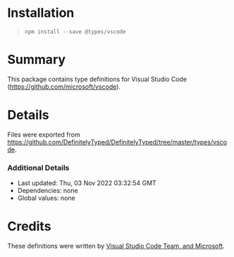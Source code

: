 # Installation
> `npm install --save @types/vscode`

# Summary
This package contains type definitions for Visual Studio Code (https://github.com/microsoft/vscode).

# Details
Files were exported from https://github.com/DefinitelyTyped/DefinitelyTyped/tree/master/types/vscode.

### Additional Details
 * Last updated: Thu, 03 Nov 2022 03:32:54 GMT
 * Dependencies: none
 * Global values: none

# Credits
These definitions were written by [Visual Studio Code Team, and Microsoft](https://github.com/microsoft).
